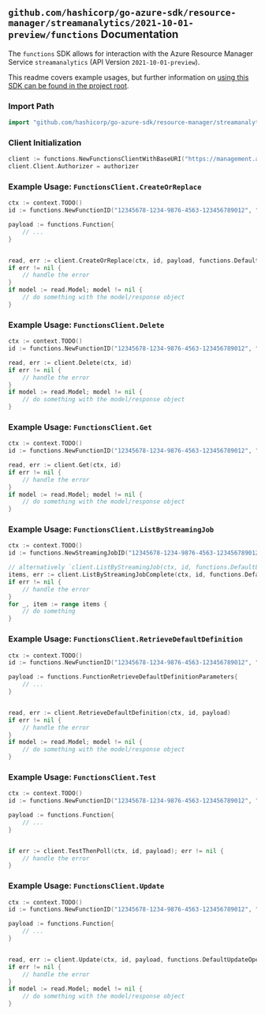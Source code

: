 
## `github.com/hashicorp/go-azure-sdk/resource-manager/streamanalytics/2021-10-01-preview/functions` Documentation

The `functions` SDK allows for interaction with the Azure Resource Manager Service `streamanalytics` (API Version `2021-10-01-preview`).

This readme covers example usages, but further information on [using this SDK can be found in the project root](https://github.com/hashicorp/go-azure-sdk/tree/main/docs).

### Import Path

```go
import "github.com/hashicorp/go-azure-sdk/resource-manager/streamanalytics/2021-10-01-preview/functions"
```


### Client Initialization

```go
client := functions.NewFunctionsClientWithBaseURI("https://management.azure.com")
client.Client.Authorizer = authorizer
```


### Example Usage: `FunctionsClient.CreateOrReplace`

```go
ctx := context.TODO()
id := functions.NewFunctionID("12345678-1234-9876-4563-123456789012", "example-resource-group", "jobValue", "functionValue")

payload := functions.Function{
	// ...
}


read, err := client.CreateOrReplace(ctx, id, payload, functions.DefaultCreateOrReplaceOperationOptions())
if err != nil {
	// handle the error
}
if model := read.Model; model != nil {
	// do something with the model/response object
}
```


### Example Usage: `FunctionsClient.Delete`

```go
ctx := context.TODO()
id := functions.NewFunctionID("12345678-1234-9876-4563-123456789012", "example-resource-group", "jobValue", "functionValue")

read, err := client.Delete(ctx, id)
if err != nil {
	// handle the error
}
if model := read.Model; model != nil {
	// do something with the model/response object
}
```


### Example Usage: `FunctionsClient.Get`

```go
ctx := context.TODO()
id := functions.NewFunctionID("12345678-1234-9876-4563-123456789012", "example-resource-group", "jobValue", "functionValue")

read, err := client.Get(ctx, id)
if err != nil {
	// handle the error
}
if model := read.Model; model != nil {
	// do something with the model/response object
}
```


### Example Usage: `FunctionsClient.ListByStreamingJob`

```go
ctx := context.TODO()
id := functions.NewStreamingJobID("12345678-1234-9876-4563-123456789012", "example-resource-group", "jobValue")

// alternatively `client.ListByStreamingJob(ctx, id, functions.DefaultListByStreamingJobOperationOptions())` can be used to do batched pagination
items, err := client.ListByStreamingJobComplete(ctx, id, functions.DefaultListByStreamingJobOperationOptions())
if err != nil {
	// handle the error
}
for _, item := range items {
	// do something
}
```


### Example Usage: `FunctionsClient.RetrieveDefaultDefinition`

```go
ctx := context.TODO()
id := functions.NewFunctionID("12345678-1234-9876-4563-123456789012", "example-resource-group", "jobValue", "functionValue")

payload := functions.FunctionRetrieveDefaultDefinitionParameters{
	// ...
}


read, err := client.RetrieveDefaultDefinition(ctx, id, payload)
if err != nil {
	// handle the error
}
if model := read.Model; model != nil {
	// do something with the model/response object
}
```


### Example Usage: `FunctionsClient.Test`

```go
ctx := context.TODO()
id := functions.NewFunctionID("12345678-1234-9876-4563-123456789012", "example-resource-group", "jobValue", "functionValue")

payload := functions.Function{
	// ...
}


if err := client.TestThenPoll(ctx, id, payload); err != nil {
	// handle the error
}
```


### Example Usage: `FunctionsClient.Update`

```go
ctx := context.TODO()
id := functions.NewFunctionID("12345678-1234-9876-4563-123456789012", "example-resource-group", "jobValue", "functionValue")

payload := functions.Function{
	// ...
}


read, err := client.Update(ctx, id, payload, functions.DefaultUpdateOperationOptions())
if err != nil {
	// handle the error
}
if model := read.Model; model != nil {
	// do something with the model/response object
}
```
